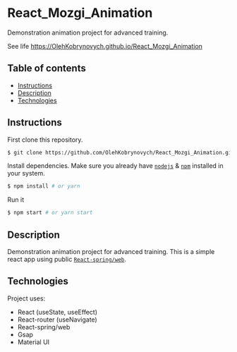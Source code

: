 # React_Mozgi_Animation

Demonstration animation project for advanced training.

See life https://OlehKobrynovych.github.io/React_Mozgi_Animation


## Table of contents
* [Instructions](#Instructions)
* [Description](#Description)
* [Technologies](#Technologies)


## Instructions

First clone this repository.
```bash
$ git clone https://github.com/OlehKobrynovych/React_Mozgi_Animation.git
```

Install dependencies. Make sure you already have [`nodejs`](https://nodejs.org/en/) & [`npm`](https://www.npmjs.com/) installed in your system.
```bash
$ npm install # or yarn
```

Run it
```bash
$ npm start # or yarn start
```

## Description
Demonstration animation project for advanced training.
This is a simple react app using public [`React-spring/web`](https://www.npmjs.com/package/@react-spring/web).


## Technologies
Project uses:
* React (useState, useEffect)
* React-router (useNavigate)
* React-spring/web
* Gsap
* Material UI